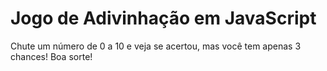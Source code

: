# Jogo de Adivinhação em JavaScript
Chute um número de 0 a 10 e veja se acertou, mas você tem apenas 3 chances! Boa sorte!
